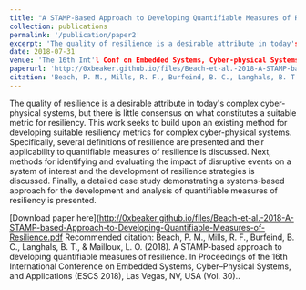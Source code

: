 ```yaml
---
title: "A STAMP-Based Approach to Developing Quantifiable Measures of Resilience"
collection: publications
permalink: '/publication/paper2'
excerpt: 'The quality of resilience is a desirable attribute in today's complex cyber-physical systems, but there is little consensus on what constitutes a suitable metric for resiliency. This work seeks to build upon an existing method for developing suitable resiliency metrics for complex cyber-physical systems. Specifically, several definitions of resilience are presented and their applicability to quantifiable measures of resilience is discussed. Next, methods for identifying and evaluating the impact of disruptive events on a system of interest and the development of resilience strategies is discussed. Finally, a detailed case study demonstrating a systems-based approach for the development and analysis of quantifiable measures of resiliency is presented.'
date: 2018-07-31
venue: 'The 16th Int'l Conf on Embedded Systems, Cyber-physical Systems, and Applications'
paperurl: 'http://0xbeaker.github.io/files/Beach-et-al.-2018-A-STAMP-based-Approach-to-Developing-Quantifiable-Measures-of-Resilience.pdf'
citation: 'Beach, P. M., Mills, R. F., Burfeind, B. C., Langhals, B. T., & Mailloux, L. O. (2018). A STAMP-based approach to developing quantifiable measures of resilience. In Proceedings of the 16th International Conference on Embedded Systems, Cyber–Physical Systems, and Applications (ESCS 2018), Las Vegas, NV, USA (Vol. 30).'
---
```

The quality of resilience is a desirable attribute in today's complex cyber-physical systems, but there is little consensus on what constitutes a suitable metric for resiliency. This work seeks to build upon an existing method for developing suitable resiliency metrics for complex cyber-physical systems. Specifically, several definitions of resilience are presented and their applicability to quantifiable measures of resilience is discussed. Next, methods for identifying and evaluating the impact of disruptive events on a system of interest and the development of resilience strategies is discussed. Finally, a detailed case study demonstrating a systems-based approach for the development and analysis of quantifiable measures of resiliency is presented.

[Download paper here](http://0xbeaker.github.io/files/Beach-et-al.-2018-A-STAMP-based-Approach-to-Developing-Quantifiable-Measures-of-Resilience.pdf
Recommended citation: Beach, P. M., Mills, R. F., Burfeind, B. C., Langhals, B. T., & Mailloux, L. O. (2018). A STAMP-based approach to developing quantifiable measures of resilience. In Proceedings of the 16th International Conference on Embedded Systems, Cyber–Physical Systems, and Applications (ESCS 2018), Las Vegas, NV, USA (Vol. 30)..